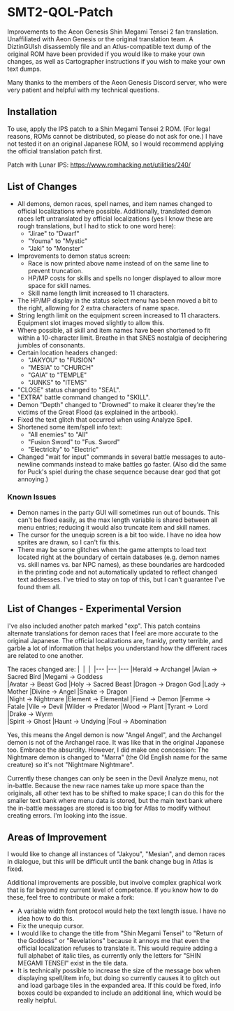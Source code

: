 # SMT2-QOL-Patch
Improvements to the Aeon Genesis Shin Megami Tensei 2 fan translation. Unaffiliated with Aeon Genesis or the original translation team. A DiztinGUIsh disassembly file and an Atlus-compatible text dump of the original ROM have been provided if you would like to make your own changes, as well as Cartographer instructions if you wish to make your own text dumps.

Many thanks to the members of the Aeon Genesis Discord server, who were very patient and helpful with my technical questions.

## Installation
To use, apply the IPS patch to a Shin Megami Tensei 2 ROM. (For legal reasons, ROMs cannot be distributed, so please do not ask for one.) I have not tested it on an original Japanese ROM, so I would recommend applying the official translation patch first.

Patch with Lunar IPS: https://www.romhacking.net/utilities/240/

## List of Changes
* All demons, demon races, spell names, and item names changed to official localizations where possible. Additionally, translated demon races left untranslated by official localizations (yes I know these are rough translations, but I had to stick to one word here):
  * "Jirae" to "Dwarf"
  * "Youma" to "Mystic"
  * "Jaki" to "Monster"
* Improvements to demon status screen:
  * Race is now printed above name instead of on the same line to prevent truncation.
  * HP/MP costs for skills and spells no longer displayed to allow more space for skill names.
  * Skill name length limit increased to 11 characters.
* The HP/MP display in the status select menu has been moved a bit to the right, allowing for 2 extra characters of name space.
* String length limit on the equipment screen increased to 11 characters. Equipment slot images moved slightly to allow this.
* Where possible, all skill and item names have been shortened to fit within a 10-character limit. Breathe in that SNES nostalgia of deciphering jumbles of consonants.
* Certain location headers changed:
  * "JAKYOU" to "FUSION"
  * "MESIA" to "CHURCH"
  * "GAIA" to "TEMPLE"
  * "JUNKS" to "ITEMS"
* "CLOSE" status changed to "SEAL".
* "EXTRA" battle command changed to "SKILL".
* Demon "Depth" changed to "Drowned" to make it clearer they're the victims of the Great Flood (as explained in the artbook).
* Fixed the text glitch that occurred when using Analyze Spell.
* Shortened some item/spell info text:
  * "All enemies" to "All"
  * "Fusion Sword" to "Fus. Sword"
  * "Electricity" to "Electric"
* Changed "wait for input" commands in several battle messages to auto-newline commands instead to make battles go faster. (Also did the same for Puck's spiel during the chase sequence because dear god that got annoying.)

### Known Issues
* Demon names in the party GUI will sometimes run out of bounds. This can't be fixed easily, as the max length variable is shared between all menu entries; reducing it would also truncate item and skill names.
* The cursor for the unequip screen is a bit too wide. I have no idea how sprites are drawn, so I can't fix this.
* There may be some glitches when the game attempts to load text located right at the boundary of certain databases (e.g. demon names vs. skill names vs. bar NPC names), as these boundaries are hardcoded in the printing code and not automatically updated to reflect changed text addresses. I've tried to stay on top of this, but I can't guarantee I've found them all.

## List of Changes - Experimental Version
I've also included another patch marked "exp". This patch contains alternate translations for demon races that I feel are more accurate to the original Japanese. The official localizations are, frankly, pretty terrible, and garble a lot of information that helps you understand how the different races are related to one another.

The races changed are:
|&nbsp; |&nbsp; |&nbsp;
|--- |--- |---
|Herald → Archangel  |Avian → Sacred Bird |Megami → Goddess           
|Avatar → Beast God  |Holy → Sacred Beast |Dragon → Dragon God 
|Lady → Mother       |Divine → Angel      |Snake → Dragon      
|Night → Nightmare   |Element → Elemental |Fiend → Demon
|Femme → Fatale      |Vile → Devil        |Wilder → Predator
|Wood → Plant        |Tyrant → Lord       |Drake → Wyrm             
|Spirit → Ghost      |Haunt → Undying     |Foul → Abomination

Yes, this means the Angel demon is now "Angel Angel", and the Archangel demon is not of the Archangel race. It was like that in the original Japanese too. Embrace the absurdity. However, I did make one concession: The Nightmare demon is changed to "Marra" (the Old English name for the same creature) so it's not "Nightmare Nightmare".

Currently these changes can only be seen in the Devil Analyze menu, not in-battle. Because the new race names take up more space than the originals, all other text has to be shifted to make space; I can do this for the smaller text bank where menu data is stored, but the main text bank where the in-battle messages are stored is too big for Atlas to modify without creating errors. I'm looking into the issue.

## Areas of Improvement
I would like to change all instances of "Jakyou", "Mesian", and demon races in dialogue, but this will be difficult until the bank change bug in Atlas is fixed.

Additional improvements are possible, but involve complex graphical work that is far beyond my current level of competence. If you know how to do these, feel free to contribute or make a fork:
* A variable width font protocol would help the text length issue. I have no idea how to do this.
* Fix the unequip cursor.
* I would like to change the title from "Shin Megami Tensei" to "Return of the Goddess" or "Revelations" because it annoys me that even the official localization refuses to translate it. This would require adding a full alphabet of italic tiles, as currently only the letters for "SHIN MEGAMI TENSEI" exist in the tile data.
* It is technically possible to increase the size of the message box when displaying spell/item info, but doing so currently causes it to glitch out and load garbage tiles in the expanded area. If this could be fixed, info boxes could be expanded to include an additional line, which would be really helpful.
